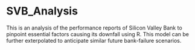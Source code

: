 # SVB_Analysis
This is an analysis of the performance reports of Silicon Valley Bank to pinpoint essential factors causing its downfall using R. This model can be further exterpolated to anticipate similar future bank-failure scenarios.
